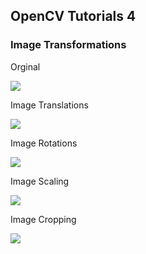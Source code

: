 ## OpenCV Tutorials 4

### Image Transformations

Orginal

<img src="https://user-images.githubusercontent.com/44635266/63105841-979e4680-bfbc-11e9-9ed9-354bb9405e63.png">

Image Translations

<img src="https://user-images.githubusercontent.com/44635266/63105718-586ff580-bfbc-11e9-8d69-e388b8867f12.png">

Image Rotations

<img src="https://user-images.githubusercontent.com/44635266/63105716-586ff580-bfbc-11e9-90d3-d8872a8f571a.png">

Image Scaling

<img src="https://user-images.githubusercontent.com/44635266/63105717-586ff580-bfbc-11e9-928a-8c4e98acd667.png">

Image Cropping

<img src="https://user-images.githubusercontent.com/44635266/63106561-0c25b500-bfbe-11e9-8556-f549ac60113b.png">
